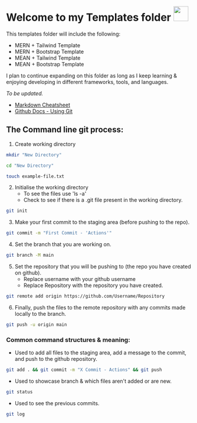 <div>
    <h1>Welcome to my Templates folder <span><img src="https://camo.githubusercontent.com/e8e7b06ecf583bc040eb60e44eb5b8e0ecc5421320a92929ce21522dbc34c891/68747470733a2f2f6d656469612e67697068792e636f6d2f6d656469612f6876524a434c467a6361737252346961377a2f67697068792e676966" width="40" height="40"></span></h1>
</div>

This templates folder will include the following:

- MERN + Tailwind Template
- MERN + Bootstrap Template
- MEAN + Tailwind Template
- MEAN + Bootstrap Template

I plan to continue expanding on this folder as long as I keep learning & enjoying developing in different frameworks, tools, and languages.

*To be updated.*

<div>
    <ul>
        <li><a href="https://www.markdownguide.org/cheat-sheet/">Markdown Cheatsheet</a></li>
        <li><a href="https://docs.github.com/en/get-started/using-git/about-git">Github Docs - Using Git</a></li>
        <!-- <li></li> -->
    </ul>
</div>

## The Command line git process:

1. Create working directory
```sh
mkdir "New Directory"
```
```sh
cd "New Directory"
```
```sh
touch example-file.txt
```
2. Initialise the working directory
    - To see the files use 'ls -a'
    - Check to see if there is a .git file present in the working directory.
```sh
git init
```
3. Make your first commit to the staging area (before pushing to the repo).
```sh
git commit -m "First Commit - 'Actions'"
```
4. Set the branch that you are working on.
```sh
git branch -M main
```
5. Set the repository that you will be pushing to (the repo you have created on github).
    - Replace username with your github username
    - Replace Repository with the repository you have created.
```sh
git remote add origin https://github.com/Username/Repository
```
6. Finally, push the files to the remote repository with any commits made locally to the branch.
```sh
git push -u origin main
```

### Common command structures & meaning:

- Used to add all files to the staging area, add a message to the commit, and push to the github repository.
```sh
git add . && git commit -m "X Commit - Actions" && git push
```
- Used to showcase branch & which files aren't added or are new.
```sh
git status
```
- Used to see the previous commits.
```sh
git log
```